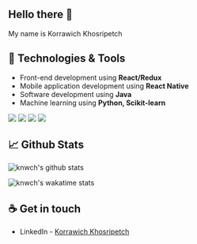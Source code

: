 ## Hello there 👋
My name is Korrawich Khosripetch

## 🔧 Technologies & Tools
- Front-end development using **React/Redux**
- Mobile application development using **React Native**
- Software development using **Java**
- Machine learning using **Python, Scikit-learn**

![](https://img.shields.io/badge/-Firebase-informational?style=flat&logo=firebase&logoColor=white&color=42b883&labelColor=555555)
![](https://img.shields.io/badge/-MongoDB-informational?style=flat&logo=mongodb&logoColor=white&color=42b883&labelColor=555555)
![](https://img.shields.io/badge/-MySQL-informational?style=flat&logo=mysql&logoColor=white&color=42b883&labelColor=555555)
![](https://img.shields.io/badge/-Mapbox-informational?style=flat&logo=mapbox&logoColor=white&color=42b883&labelColor=555555)

## 📈 Github Stats

![knwch's github stats](https://github-readme-stats.vercel.app/api?username=knwch&count_private=true&show_icons=true&theme=vue&hide=stars,issues&hide_title=true)

![knwch's wakatime stats](https://github-readme-stats.vercel.app/api/wakatime?username=knwch&layout=compact)


## ☕ Get in touch
- LinkedIn - [Korrawich Khosripetch](https://www.linkedin.com/in/knwch/)

<!--
**knwch/knwch** is a ✨ _special_ ✨ repository because its `README.md` (this file) appears on your GitHub profile.

Here are some ideas to get you started:

- 🔭 I’m currently working on ...
- 🌱 I’m currently learning ...
- 👯 I’m looking to collaborate on ...
- 🤔 I’m looking for help with ...
- 💬 Ask me about ...
- 📫 How to reach me: ...
- 😄 Pronouns: ...
- ⚡ Fun fact: ...
-->
